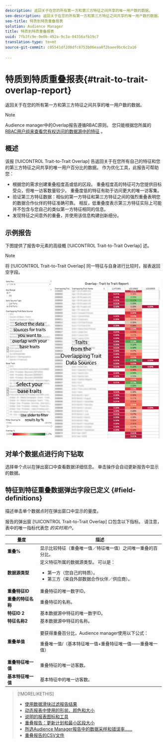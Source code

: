 ```yaml
---
description: 返回关于在您的所有第一方和第三方特征之间共享的唯一用户数的数据。
seo-description: 返回关于在您的所有第一方和第三方特征之间共享的唯一用户数的数据。
seo-title: 特质到特质重叠报表
solution: Audience Manager
title: 特质到特质重叠报表
uuid: 7fb3fc9e-0e0b-492a-9c3a-04356afb19c7
translation-type: tm+mt
source-git-commit: c05541df2d0dfc8753b06eaa8f2baee9bc6c2a16

---
```



# 特质到特质重叠报表{#trait-to-trait-overlap-report}

返回关于在您的所有第一方和第三方特征之间共享的唯一用户数的数据。

>[!NOTE]
>
>Audience manager中的Overlap报告遵循RBAC原则。 您只能根据您所属的 [RBAC用户组来查看您有权访问的数据源中的特征](/help/using/features/administration/administration-overview.md) 。

<!-- 

c_overlap_reports.xml

 -->

## 概述

该报 [!UICONTROL Trait-to-Trait Overlap] 告返回关于在您所有自己的特征和您的第三方特征之间共享的唯一用户百分比的数据。 作为优化工具，此报告可帮助您：

* 根据您的需求创建重叠程度高或低的区段。 重叠程度高的特征可为您提供目标受众，但唯一访客数量较少。 重叠度低的特征有助于访问更大的唯一访客集。
* 验证第三方特征数据：相似的第一方特征和第三方特征之间的强烈重叠表明您的数据合作伙伴的特征准确可靠。 相反，低重叠度表示第三方特征实际上可能并不包含与您自己的类似第一方特征相同的信息。
* 发现特征之间意外的重叠，并使用该信息构建创新细分。

## 示例报告

下图提供了报告中元素的高级概 [!UICONTROL Trait-to-Trait Overlap] 述。

>[!NOTE]
>
>将 [!UICONTROL Trait-to-Trait Overlap] 同一特征与自身进行比较时，报表返回空字段。

![](assets/trait-to-trait-overlap.png)

## 对单个数据点进行向下钻取

选择单个点以在弹出窗口中查看数据详细信息。 单击操作会自动更新报告中显示的数据。

## 特征到特征重叠数据弹出字段已定义 {#field-definitions}

描述单击单个数据点时在弹出窗口中显示的量度。

<!-- 

r_t2t_data_pop.xml

 -->

报告的弹出窗 [!UICONTROL Trait-to-Trait Overlap] 口包含以下指标。 请注意，表中的唯一指标代表您 *的实时用户*。

<table id="table_A2A0CFC47C1A404994B82E6630E711A2"> 
 <thead> 
  <tr> 
   <th colname="col1" class="entry"> 量度 </th> 
   <th colname="col2" class="entry"> 描述 </th> 
  </tr>
 </thead>
 <tbody> 
  <tr> 
   <td colname="col1"><b><span class="wintitle"> 重叠%</span></b> </td> 
   <td colname="col2"> 显示比较特征（重叠唯一值／特征唯一值）之间唯一重叠的百分比。 </td> 
  </tr> 
  <tr> 
   <td colname="col1"><b><span class="wintitle"> 数据源类型</span></b> </td> 
   <td colname="col2">定义特征所属的数据源类型。 可以是： 
    <ul id="ul_0477C04A33FD4F5D998B98984E6554D3"> 
     <li id="li_50FCA48EDB5843AB8FB6C34ED2C0067D">第一方（您自己的特质）。 </li> 
     <li id="li_4F6148EDAEFE43FA8D505944E9FE3855">第三方（来自外部数据合作伙伴／供应商）。 </li> 
    </ul> </td> 
  </tr> 
  <tr> 
   <td colname="col1"><b><span class="wintitle"> 重叠特征ID</span></b> </td> 
   <td colname="col2"> 重叠特征的唯一数字ID。 </td> 
  </tr> 
  <tr> 
   <td colname="col1"><b><span class="wintitle"> 重叠的特征名称</span></b> </td> 
   <td colname="col2"> 重叠特征的名称。 </td> 
  </tr>
    <tr> 
   <td colname="col1"><b><span class="wintitle"> 特征ID 2</span></b> </td> 
   <td colname="col2"> 基本数据源中特征的唯一数字ID。 </td> 
  </tr> 
  <tr> 
   <td colname="col1"><b><span class="wintitle"> 特征名称2</span></b> </td> 
   <td colname="col2"> 基本数据源中特征的名称。 </td> 
  </tr> 
  <tr> 
   <td colname="col1"><b><span class="wintitle"> 重叠单值</span></b> </td> 
   <td colname="col2"> <p>要获得重叠百分比，Audience manager使用以下公式：</p> <p>重叠唯一值/（基本特征唯一值+重叠特征唯一值——重叠唯一值）</p> </td> 
  </tr> 
  <tr> 
   <td colname="col1"><b><span class="wintitle"> 重叠特征唯一值</span></b> </td> 
   <td colname="col2"> 重叠特征的唯一访客数。 </td> 
  </tr> 
    <tr> 
   <td colname="col1"><b><span class="wintitle"> 基本特征唯一值</span></b> </td> 
   <td colname="col2"> 基本特征中的唯一访客数。 </td> 
  </tr> 
 </tbody> 
</table>

>[!MORELIKETHIS]
>
>* [使用数据滑块过滤报告结果](../../reporting/dynamic-reports/data-sliders.md)
>* [动态报表中使用的形状、颜色和大小](../../reporting/dynamic-reports/interactive-report-technology.md#shapes-colors-sizes)
>* [说明的报表图标和工具](../../reporting/dynamic-reports/interactive-report-technology.md#icons-tools-explained)
>* [重叠报告：更新计划和最小区段大小](../../reporting/dynamic-reports/overlap-minimum-segment-size.md)
>* [所选Audience Manager报告中的数据采样和错误率……](../../reporting/report-sampling.md)
>* [重叠报告的CSV文件](../../reporting/dynamic-reports/overlap-csv-files.md)